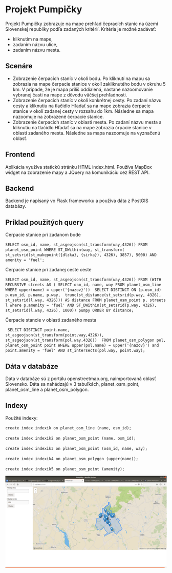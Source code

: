 # Projekt Pumpičky

Projekt Pumpičky zobrazuje na mape prehľad čepracích staníc na území Slovenskej republiky podľa zadaných kritérií.
Kritéria je možné zadávať:
  - kliknutím na mape,
  - zadaním názvu ulice,
  - zadaním názvu mesta.

## Scenáre
 - Zobrazenie čerpacích staníc v okolí bodu. Po kliknutí na mapu sa zobrazia na mape čerpacie stanice v okolí zakliknutého bodu v okruhu 5 km. V prípade, že je mapa príliš oddialená, nastane nazoomovanie vybranej časti na mape z dôvodu väčšej prehľadnosti.
 - Zobrazenie čerpacích staníc v okolí konkrétnej cesty. Po zadaní názvu cesty a kliknutiu na tlačidlo Hľadať sa na mape zobrazia čerpacie stanice v okolí zadanej cesty v rozsahu do 1km. Následne sa mapa nazoomuje na zobrazené čerpacie stanice.
 - Zobrazenie čerpacích staníc v oblasti mesta. Po zadaní názvu mesta a kliknutiu na tlačidlo Hľadať sa na mape zobrazia črpacie stanice v oblasti zadaného mesta. Následne sa mapa nazoomuje na vyznačenú oblasť.

## Frontend
Aplikácia využíva statickú stránku HTML index.html. Používa MapBox widget na zobrazenie mapy a JQuery na komunikáciu cez REST API.

## Backend
Backend je napísaný vo Flask frameworku a používa dáta z PostGIS databázy.

## Príklad použitých query
Čerpacie stanice pri zadanom bode
```
SELECT osm_id, name, st_asgeojson(st_transform(way,4326)) FROM planet_osm_point WHERE ST_DWithin(way, st_transform( st_setsrid(st_makepoint({dlzka}, {sirka}), 4326), 3857), 5000) AND amenity = 'fuel';
```
Čerpacie stanice pri zadanej ceste ceste
```
SELECT osm_id, name, st_asgeojson(st_transform(way,4326)) FROM (WITH RECURSIVE streets AS ( SELECT osm_id, name, way FROM planet_osm_line  WHERE upper(name) = upper('{nazov}'))  SELECT DISTINCT ON (p.osm_id) p.osm_id, p.name, p.way,  trunc(st_distance(st_setsrid(p.way, 4326), st_setsrid(l.way, 4326))) AS distance FROM planet_osm_point p, streets l where p.amenity = 'fuel' AND ST_DWithin(st_setsrid(p.way, 4326), st_setsrid(l.way, 4326), 1000)) pumpy ORDER BY distance;
```
Čerpacie stancie v oblasti zadaného mesta
```
 SELECT DISTINCT point.name, st_asgeojson(st_transform(point.way,4326)), st_asgeojson(st_transform(pol.way,4326))  FROM planet_osm_polygon pol, planet_osm_point point WHERE upper(pol.name) = upper('{nazov}') and point.amenity = 'fuel' AND st_intersects(pol.way, point.way);
```

## Dáta v databáze
Dáta v databáze sú z portálu openstreetmap.org, naimportovaná oblasť Slovensko. Dáta sa nahádzajú v 3 tabuľkách, planet_osm_point, planet_osm_line a planet_osm_polygon.

## Indexy
Použité indexy:
```
create index indexik on planet_osm_line (name, osm_id);

create index indexik2 on planet_osm_point (name, osm_id);

create index indexik3 on planet_osm_point (osm_id, name, way);

create index indexik4 on planet_osm_polygon (upper(name));

create index indexik5 on planet_osm_point (amenity);
```

![Screenshot](screen.png)
